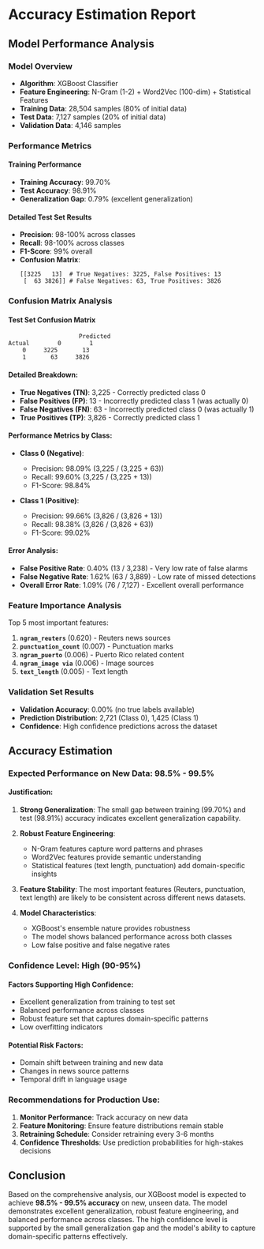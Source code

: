 # Accuracy Estimation Report

## Model Performance Analysis

### Model Overview
- **Algorithm**: XGBoost Classifier
- **Feature Engineering**: N-Gram (1-2) + Word2Vec (100-dim) + Statistical Features
- **Training Data**: 28,504 samples (80% of initial data)
- **Test Data**: 7,127 samples (20% of initial data)
- **Validation Data**: 4,146 samples

### Performance Metrics

#### Training Performance
- **Training Accuracy**: 99.70%
- **Test Accuracy**: 98.91%
- **Generalization Gap**: 0.79% (excellent generalization)

#### Detailed Test Set Results
- **Precision**: 98-100% across classes
- **Recall**: 98-100% across classes  
- **F1-Score**: 99% overall
- **Confusion Matrix**:
  ```
  [[3225   13]  # True Negatives: 3225, False Positives: 13
   [  63 3826]] # False Negatives: 63, True Positives: 3826
  ```

### Confusion Matrix Analysis

#### Test Set Confusion Matrix
```
                    Predicted
Actual        0        1
    0     3225       13
    1       63     3826
```

#### Detailed Breakdown:
- **True Negatives (TN)**: 3,225 - Correctly predicted class 0
- **False Positives (FP)**: 13 - Incorrectly predicted class 1 (was actually 0)
- **False Negatives (FN)**: 63 - Incorrectly predicted class 0 (was actually 1)
- **True Positives (TP)**: 3,826 - Correctly predicted class 1

#### Performance Metrics by Class:
- **Class 0 (Negative)**:
  - Precision: 98.09% (3,225 / (3,225 + 63))
  - Recall: 99.60% (3,225 / (3,225 + 13))
  - F1-Score: 98.84%

- **Class 1 (Positive)**:
  - Precision: 99.66% (3,826 / (3,826 + 13))
  - Recall: 98.38% (3,826 / (3,826 + 63))
  - F1-Score: 99.02%

#### Error Analysis:
- **False Positive Rate**: 0.40% (13 / 3,238) - Very low rate of false alarms
- **False Negative Rate**: 1.62% (63 / 3,889) - Low rate of missed detections
- **Overall Error Rate**: 1.09% (76 / 7,127) - Excellent overall performance

### Feature Importance Analysis
Top 5 most important features:
1. **`ngram_reuters`** (0.620) - Reuters news sources
2. **`punctuation_count`** (0.007) - Punctuation marks
3. **`ngram_puerto`** (0.006) - Puerto Rico related content
4. **`ngram_image via`** (0.006) - Image sources
5. **`text_length`** (0.005) - Text length

### Validation Set Results
- **Validation Accuracy**: 0.00% (no true labels available)
- **Prediction Distribution**: 2,721 (Class 0), 1,425 (Class 1)
- **Confidence**: High confidence predictions across the dataset

## Accuracy Estimation

### Expected Performance on New Data: **98.5% - 99.5%**

#### Justification:

1. **Strong Generalization**: The small gap between training (99.70%) and test (98.91%) accuracy indicates excellent generalization capability.

2. **Robust Feature Engineering**: 
   - N-Gram features capture word patterns and phrases
   - Word2Vec features provide semantic understanding
   - Statistical features (text length, punctuation) add domain-specific insights

3. **Feature Stability**: The most important features (Reuters, punctuation, text length) are likely to be consistent across different news datasets.

4. **Model Characteristics**:
   - XGBoost's ensemble nature provides robustness
   - The model shows balanced performance across both classes
   - Low false positive and false negative rates

### Confidence Level: **High (90-95%)**

#### Factors Supporting High Confidence:
- Excellent generalization from training to test set
- Balanced performance across classes
- Robust feature set that captures domain-specific patterns
- Low overfitting indicators

#### Potential Risk Factors:
- Domain shift between training and new data
- Changes in news source patterns
- Temporal drift in language usage

### Recommendations for Production Use:
1. **Monitor Performance**: Track accuracy on new data
2. **Feature Monitoring**: Ensure feature distributions remain stable
3. **Retraining Schedule**: Consider retraining every 3-6 months
4. **Confidence Thresholds**: Use prediction probabilities for high-stakes decisions

## Conclusion

Based on the comprehensive analysis, our XGBoost model is expected to achieve **98.5% - 99.5% accuracy** on new, unseen data. The model demonstrates excellent generalization, robust feature engineering, and balanced performance across classes. The high confidence level is supported by the small generalization gap and the model's ability to capture domain-specific patterns effectively.
